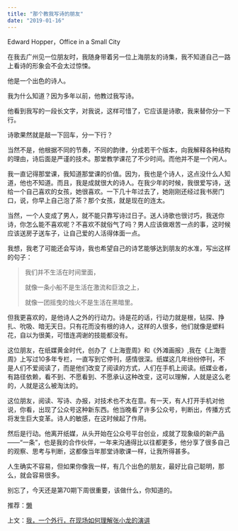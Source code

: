 ```yaml
---
title: "那个教我写诗的朋友"
date: "2019-01-16"
---
```


Edward Hopper，Office in a Small City

在我去广州见一位朋友时，我随身带着另一位上海朋友的诗集，我不知道自己一路上看诗的形象会不会太过惊悚。

他是一个出色的诗人。

我为什么知道？因为多年以前，他教过我写诗。

他看到我写的一段长文字，对我说，这样可惜了，它应该是诗歌，我来替你分一下行。

诗歌果然就是敲一下回车，分一下行？

当然不是，他根据不同的节奏，不同的韵律，分成若干个版本，向我解释各种结构的理由，诗后面是严谨的技术。那堂教学课花了不少时间。而他并不是一个闲人。

我一直记得那堂课，我知道那堂课的价值。因为，我也是个诗人，这点没什么人知道，他也不知道。而且，我是成就很大的诗人。在我少年的时候，我很爱写诗，送给一个自己喜欢的女孩，她很喜欢。一下几十年过去了，她刚刚还经过我书房门口，说，你早上自己泡了茶？那个女孩，就是现在的连太。

当然，一个人变成了男人，就不能只靠写诗过日子。送人诗歌也很讨巧，我送你诗，你怎么能不喜欢呢？不喜欢不就俗气了吗？男人应该做艰苦一点的事，这时候应该送房子送车子，让自己爱的人活得体面一点。

我想，我老了可能还会写诗，我也希望自己的诗艺能够达到朋友的水准，写出这样的句子：

> 我们并不生活在时间里面，
> 
> 就像一条小船不是生活在激流和巨浪之上，
> 
> 就像一团摇曳的烛火不是生活在黑暗里。

但我更喜欢的，是他诗人之外的行动力。诗是花的话，行动力就是根，钻探、挣扎、吮吸、暗无天日。只有花而没有根的诗人，这样的人很多，他们就像是塑料花，自以为很美，可惜连凋谢的技能都没有。

这位朋友，在纸媒黄金时代，创办了《上海壹周》和《外滩画报》,我在《上海壹周》上写过10多年专栏，一直写到它停刊，感情很深。纸媒这几年纷纷停刊，不是人们不爱阅读了，而是他们改变了阅读的方式，人们在手机上阅读。纸媒业者，有路径依赖，看不到、不愿看到、不愿承认这种改变，这可以理解，人就是这么老的，人就是这么被淘汰的。

这位朋友，阅读、写诗、办报，对技术也不太在意。有一天，有人打开手机对他说，你看，出现了公众号这种新东西。他当晚看了许多公众号，判断出，传播方式将发生巨大变革。诗人的敏感，在这时候起了作用。

然后是行动。他离开纸媒，从头开始在公众号平台创业，成就了现象级的新产品——“一条”，也是我的合作伙伴，一年来沟通得比以往都更多，他分享了很多自己的观察、思考与判断，这都像当年那堂诗歌课一样，让我所得甚多。

人生确实不容易，但如果你像我一样，有几个出色的朋友，最好比自己聪明，那么，就会容易很多。

别忘了，今天还是第70期下周很重要，该做什么，你知道的。

推荐：[懒](http://mp.weixin.qq.com/s?__biz=MjM5NDU0Mjk2MQ==&mid=2651632256&idx=1&sn=c3c77f95b967b83ec4190b016c350b26&chksm=bd7e369e8a09bf885751ce4c2aa065b9fd6a6639f2f9d8a57092cea5c672e6d2bec9c13998f2&scene=21#wechat_redirect)

上文：[我，一个外行，在现场如何理解张小龙的演讲](http://mp.weixin.qq.com/s?__biz=MjM5NDU0Mjk2MQ==&mid=2651632330&idx=1&sn=f89cc5ead6dc66dfa8570e9ac99be4e7&chksm=bd7e36d48a09bfc2e889bbc5174d8ebbcf6dfcd4489b8729c7f5d39c1c6137af1541e5e8de7b&scene=21#wechat_redirect)
